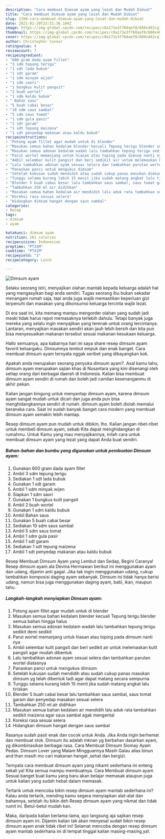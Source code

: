```yaml
---
description: "Cara membuat Dimsum ayam yang lezat dan Mudah Dibuat"
title: "Cara membuat Dimsum ayam yang lezat dan Mudah Dibuat"
slug: 1398-cara-membuat-dimsum-ayam-yang-lezat-dan-mudah-dibuat
date: 2021-01-20T23:51:36.104Z
image: https://img-global.cpcdn.com/recipes/c0a171e3f760aef0/680x482cq70/dimsum-ayam-foto-resep-utama.jpg
thumbnail: https://img-global.cpcdn.com/recipes/c0a171e3f760aef0/680x482cq70/dimsum-ayam-foto-resep-utama.jpg
cover: https://img-global.cpcdn.com/recipes/c0a171e3f760aef0/680x482cq70/dimsum-ayam-foto-resep-utama.jpg
author: Christopher Conner
ratingvalue: 4
reviewcount: 7
recipeingredient:
- "600 gram dada ayam fillet"
- "3 sdm tepung terigu"
- "1 sdt lada bubuk"
- "1 sdt garam"
- "1 sdm minyak wijen"
- "1 sdm saori"
- "1 bungkus kulit pangsit"
- "2 buah wortel"
- "1 sdm kaldu bubuk"
- " Bahan saus"
- "5 buah cabai besar"
- "10 sdm saus sambal"
- "5 sdm saus tomat"
- "1 sdm gula pasir"
- "1 sdt garam"
- "1 sdt tepung maizena"
- "1 sdt penyedap makanan atau kaldu bubuk"
recipeinstructions:
- "Potong ayam fillet agar mudah untuk di blender"
- "Masukan semua bahan kedalam blender kecuali Tepung terigu blender semua bahan hingga halus"
- "Masukan semua adonan kedalam wadah lalu tambahkan tepung terigu sedikit demi sedikit"
- "Parut wortel memanjang untuk hiasan atau toping pada dimsum nanti nya"
- "Ambil selembar kulit pangsit dan beri sedikit air untuk melemaskan kulit pangsit agar mudah dibentuk"
- "Lalu tambahkan adonan ayam sesuai selera dan tambahkan parutan wortel diatasnya"
- "Panaskan panci untuk mengukus dimsum"
- "Setelah kukusan sudah mendidih atau sudah cukup panas masukan dimsum yg telah dibentuk tadi agar dapat matang secara sempurna"
- "Tunggu selama kurang lebih 15 menit jika sudah matang angkat lalu tiriskan"
- "Blender 5 buah cabai besar lalu tambahkan saus sambal, saus tomat garam dan penyedap masakan sesuai selera"
- "Tambahkan 250 ml air didihkan"
- "Masukan semua bahan kedalam air mendidih lalu aduk rata tambahkan sedikit maizena agar saus sambal agak mengental"
- "Koreksi rasa sesuai selera"
- "Hidangkan dimsum hangat dengan saus sambal"
categories:
- Resep
tags:
- dimsum
- ayam

katakunci: dimsum ayam 
nutrition: 261 calories
recipecuisine: Indonesian
preptime: "PT15M"
cooktime: "PT41M"
recipeyield: "3"
recipecategory: Lunch

---
```



![Dimsum ayam](https://img-global.cpcdn.com/recipes/c0a171e3f760aef0/680x482cq70/dimsum-ayam-foto-resep-utama.jpg)

Selaku seorang istri, menyajikan olahan mantab kepada keluarga adalah hal yang mengasyikan bagi anda sendiri. Tugas seorang ibu bukan sekadar menangani rumah saja, tapi anda juga wajib memastikan keperluan gizi terpenuhi dan masakan yang dikonsumsi keluarga tercinta wajib lezat.

Di era  saat ini, kita memang mampu mengorder olahan yang sudah jadi meski tidak harus repot memasaknya terlebih dahulu. Tetapi banyak juga mereka yang selalu ingin menyajikan yang terenak untuk orang tercintanya. Lantaran, menyajikan masakan sendiri akan jauh lebih bersih dan kita pun bisa menyesuaikan makanan tersebut sesuai makanan kesukaan keluarga. 

Hallo semuanya, apa kabarnya hari ini saya share resep dimsum ayam favorit keluargaku. Dimsumnya lembut empuk dan enak banget. Cara membuat dimsum ayam ternyata nggak seribet yang dibayangkan kok.

Apakah anda merupakan seorang penyuka dimsum ayam?. Asal kamu tahu, dimsum ayam merupakan sajian khas di Nusantara yang kini disenangi oleh setiap orang dari berbagai daerah di Indonesia. Kalian bisa membuat dimsum ayam sendiri di rumah dan boleh jadi camilan kesenanganmu di akhir pekan.

Kalian jangan bingung untuk menyantap dimsum ayam, karena dimsum ayam sangat mudah untuk dicari dan juga anda pun bisa menghidangkannya sendiri di rumah. dimsum ayam boleh diolah memalui beraneka cara. Saat ini sudah banyak banget cara modern yang membuat dimsum ayam semakin lebih mantap.

Resep dimsum ayam pun mudah untuk dibikin, lho. Kalian jangan ribet-ribet untuk membeli dimsum ayam, sebab Kita dapat menghidangkan di rumahmu. Untuk Kamu yang mau menyajikannya, inilah cara untuk membuat dimsum ayam yang lezat yang dapat Anda buat sendiri.

<!--inarticleads1-->

##### Bahan-bahan dan bumbu yang digunakan untuk pembuatan Dimsum ayam:

1. Gunakan 600 gram dada ayam fillet
1. Ambil 3 sdm tepung terigu
1. Sediakan 1 sdt lada bubuk
1. Gunakan 1 sdt garam
1. Ambil 1 sdm minyak wijen
1. Siapkan 1 sdm saori
1. Gunakan 1 bungkus kulit pangsit
1. Ambil 2 buah wortel
1. Gunakan 1 sdm kaldu bubuk
1. Ambil  Bahan saus
1. Gunakan 5 buah cabai besar
1. Sediakan 10 sdm saus sambal
1. Ambil 5 sdm saus tomat
1. Ambil 1 sdm gula pasir
1. Ambil 1 sdt garam
1. Sediakan 1 sdt tepung maizena
1. Ambil 1 sdt penyedap makanan atau kaldu bubuk


Resep Membuat Dimsum Ayam yang Lembut dan Sedap, Begini Caranya! Resep dimsum ayam ala Devina Hermawan berikut ini menggunakan ayam dan udang, dijamin anti gagal. Jika tak ingin menggunakan udang, cukup tambahkan komposisi daging ayam sebanyak. Dimsum ini tidak hanya berisi udang, namun bisa juga menggunakan daging ayam, babi, ikan, maupun tahu. 

<!--inarticleads2-->

##### Langkah-langkah menyiapkan Dimsum ayam:

1. Potong ayam fillet agar mudah untuk di blender
1. Masukan semua bahan kedalam blender kecuali Tepung terigu blender semua bahan hingga halus
1. Masukan semua adonan kedalam wadah lalu tambahkan tepung terigu sedikit demi sedikit
1. Parut wortel memanjang untuk hiasan atau toping pada dimsum nanti nya
1. Ambil selembar kulit pangsit dan beri sedikit air untuk melemaskan kulit pangsit agar mudah dibentuk
1. Lalu tambahkan adonan ayam sesuai selera dan tambahkan parutan wortel diatasnya
1. Panaskan panci untuk mengukus dimsum
1. Setelah kukusan sudah mendidih atau sudah cukup panas masukan dimsum yg telah dibentuk tadi agar dapat matang secara sempurna
1. Tunggu selama kurang lebih 15 menit jika sudah matang angkat lalu tiriskan
1. Blender 5 buah cabai besar lalu tambahkan saus sambal, saus tomat garam dan penyedap masakan sesuai selera
1. Tambahkan 250 ml air didihkan
1. Masukan semua bahan kedalam air mendidih lalu aduk rata tambahkan sedikit maizena agar saus sambal agak mengental
1. Koreksi rasa sesuai selera
1. Hidangkan dimsum hangat dengan saus sambal


Rasanya sudah pasti enak dan cocok untuk Anda. Jika Anda ingin berhemat dan membuat stok. Dimsum itu adalah mknan yg berbahan dasarkan ayam, yg dikombinasikan berbagai rasa. Cara Membuat Dimsum Siomay Ayam Pedas. Dimsum Lover yang Malam Mingguannya Masih Galau alias binun and than masih mo cari makanan hangat ,sehat dan bergizi. 

Ternyata cara membuat dimsum ayam yang nikamt sederhana ini enteng sekali ya! Kita semua mampu membuatnya. Cara Membuat dimsum ayam Sesuai banget buat kamu yang baru akan belajar memasak ataupun juga untuk kalian yang sudah hebat dalam memasak.

Tertarik untuk mencoba bikin resep dimsum ayam mantab sederhana ini? Kalau anda tertarik, mending kamu segera menyiapkan alat-alat dan bahannya, setelah itu bikin deh Resep dimsum ayam yang nikmat dan tidak rumit ini. Betul-betul mudah kan. 

Maka, daripada kalian berlama-lama, ayo langsung aja sajikan resep dimsum ayam ini. Dijamin kalian tak akan menyesal sudah bikin resep dimsum ayam enak tidak ribet ini! Selamat mencoba dengan resep dimsum ayam mantab sederhana ini di tempat tinggal kalian masing-masing,ya!.

